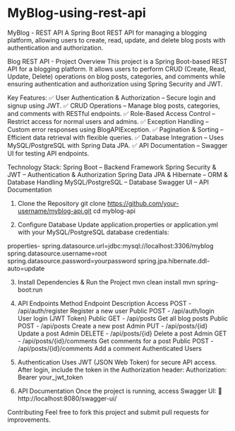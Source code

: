 # MyBlog-using-rest-api
MyBlog - REST API
A Spring Boot REST API for managing a blogging platform, allowing users to create, read, update, and delete blog posts with authentication and authorization.

Blog REST API - Project Overview
This project is a Spring Boot-based REST API for a blogging platform. It allows users to perform CRUD (Create, Read, Update, Delete) operations on blog posts, categories, and comments while ensuring authentication and authorization using Spring Security and JWT.

Key Features:
✅ User Authentication & Authorization – Secure login and signup using JWT.
✅ CRUD Operations – Manage blog posts, categories, and comments with RESTful endpoints.
✅ Role-Based Access Control – Restrict access for normal users and admins.
✅ Exception Handling – Custom error responses using BlogAPIException.
✅ Pagination & Sorting – Efficient data retrieval with flexible queries.
✅ Database Integration – Uses MySQL/PostgreSQL with Spring Data JPA.
✅ API Documentation – Swagger UI for testing API endpoints.

Technology Stack:
Spring Boot – Backend Framework
Spring Security & JWT – Authentication & Authorization
Spring Data JPA & Hibernate – ORM & Database Handling
MySQL/PostgreSQL – Database
Swagger UI – API Documentation

1. Clone the Repository
git clone https://github.com/your-username/myblog-api.git
cd myblog-api

3. Configure Database
Update application.properties or application.yml with your MySQL/PostgreSQL database credentials:

properties-
spring.datasource.url=jdbc:mysql://localhost:3306/myblog
spring.datasource.username=root
spring.datasource.password=yourpassword
spring.jpa.hibernate.ddl-auto=update

3. Install Dependencies & Run the Project
mvn clean install
mvn spring-boot:run

4. API Endpoints
Method	Endpoint	Description	Access
POST  -	/api/auth/register	Register a new user	Public
POST	 - /api/auth/login	User login (JWT Token)	Public
GET -	/api/posts	Get all blog posts	Public
POST	- /api/posts	Create a new post	Admin
PUT	 - /api/posts/{id}	Update a post	Admin
DELETE	- /api/posts/{id}	Delete a post	Admin
GET	 - /api/posts/{id}/comments	Get comments for a post	Public
POST	- /api/posts/{id}/comments	Add a comment	Authenticated Users

5. Authentication
Uses JWT (JSON Web Token) for secure API access.
After login, include the token in the Authorization header:
Authorization: Bearer your_jwt_token

7. API Documentation
Once the project is running, access Swagger UI:
📌 http://localhost:8080/swagger-ui/

Contributing
Feel free to fork this project and submit pull requests for improvements.
